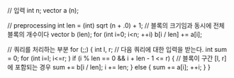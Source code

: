 // 입력
int n;
vector<int> a (n);

// preprocessing
int len = (int) sqrt (n + .0) + 1; // 블록의 크기임과 동시에 전체 블록의 개수이다
vector<int> b (len);
for (int i=0; i<n; ++i)
    b[i / len] += a[i];

// 쿼리를 처리하는 부분
for (;;) {
    int l, r;
  // 다음 쿼리에 대한 입력을 받는다.
    int sum = 0;
    for (int i=l; i<=r; )
        if (i % len == 0 && i + len - 1 <= r) {
            // 블록이 구간 [l, r]에 포함되는 경우
            sum += b[i / len];
            i += len;
        }
        else {
            sum += a[i];
            ++i;
        }
}
